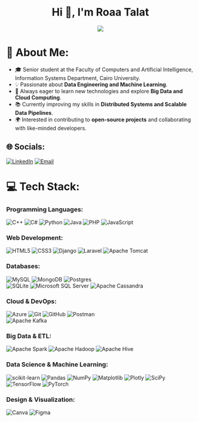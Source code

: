 <h1 align="center">Hi 👋, I'm Roaa Talat</h1>

<p align="center">
  <img src="https://readme-typing-svg.herokuapp.com?font=Fira+Code&weight=600&size=25&duration=3000&pause=1000&color=F76C6C&center=true&vCenter=true&width=500&lines=Welcome+to+My+Tech+World!">
</p>

# 💫 About Me:
- 🎓 Senior student at the Faculty of Computers and Artificial Intelligence, Information Systems Department, Cairo University.  
- 💡 Passionate about **Data Engineering and Machine Learning**.  
- 🚀 Always eager to learn new technologies and explore **Big Data and Cloud Computing**.  
- 📚 Currently improving my skills in **Distributed Systems and Scalable Data Pipelines**.  
- 🌍 Interested in contributing to **open-source projects** and collaborating with like-minded developers.  

## 🌐 Socials:
[![LinkedIn](https://img.shields.io/badge/LinkedIn-%230077B5.svg?logo=linkedin&logoColor=white)](https://www.linkedin.com/in/roaa-talat/) [![Email](https://img.shields.io/badge/Email-D14836?logo=gmail&logoColor=white)](mailto:roaatalat211@gmail.com)

# 💻 Tech Stack:

### Programming Languages:
![C++](https://img.shields.io/badge/c++-%2300599C.svg?style=flat&logo=c%2B%2B&logoColor=white)
![C#](https://img.shields.io/badge/c%23-%23239120.svg?style=flat&logo=csharp&logoColor=white)
![Python](https://img.shields.io/badge/python-3670A0?style=flat&logo=python&logoColor=ffdd54)
![Java](https://img.shields.io/badge/java-%23ED8B00.svg?style=flat&logo=openjdk&logoColor=white)
![PHP](https://img.shields.io/badge/php-%23777BB4.svg?style=flat&logo=php&logoColor=white)
![JavaScript](https://img.shields.io/badge/javascript-%23323330.svg?style=flat&logo=javascript&logoColor=%23F7DF1E)  

### Web Development:
![HTML5](https://img.shields.io/badge/html5-%23E34F26.svg?style=flat&logo=html5&logoColor=white)
![CSS3](https://img.shields.io/badge/css3-%231572B6.svg?style=flat&logo=css3&logoColor=white)
![Django](https://img.shields.io/badge/django-%23092E20.svg?style=flat&logo=django&logoColor=white)
![Laravel](https://img.shields.io/badge/laravel-%23FF2D20.svg?style=flat&logo=laravel&logoColor=white)
![Apache Tomcat](https://img.shields.io/badge/apache%20tomcat-%23F8DC75.svg?style=flat&logo=apache-tomcat&logoColor=black)

### Databases:
![MySQL](https://img.shields.io/badge/mysql-4479A1.svg?style=flat&logo=mysql&logoColor=white)
![MongoDB](https://img.shields.io/badge/MongoDB-%234ea94b.svg?style=flat&logo=mongodb&logoColor=white)
![Postgres](https://img.shields.io/badge/postgres-%23316192.svg?style=flat&logo=postgresql&logoColor=white)  
![SQLite](https://img.shields.io/badge/sqlite-%2307405e.svg?style=flat&logo=sqlite&logoColor=white)
![Microsoft SQL Server](https://img.shields.io/badge/Microsoft%20SQL%20Server-CC2927?style=flat&logo=microsoft%20sql%20server&logoColor=white)
![Apache Cassandra](https://img.shields.io/badge/cassandra-%231287B1.svg?style=flat&logo=apache-cassandra&logoColor=white)

### Cloud & DevOps:
![Azure](https://img.shields.io/badge/azure-%230072C6.svg?style=flat&logo=microsoftazure&logoColor=white)
![Git](https://img.shields.io/badge/git-%23F05033.svg?style=flat&logo=git&logoColor=white)
![GitHub](https://img.shields.io/badge/github-%23121011.svg?style=flat&logo=github&logoColor=white)
![Postman](https://img.shields.io/badge/Postman-FF6C37?style=flat&logo=postman&logoColor=white)  
![Apache Kafka](https://img.shields.io/badge/Apache%20Kafka-000?style=flat&logo=apachekafka)

### Big Data & ETL:
![Apache Spark](https://img.shields.io/badge/Apache%20Spark-FDEE21?style=flat&logo=apachespark&logoColor=black)
![Apache Hadoop](https://img.shields.io/badge/Apache%20Hadoop-66CCFF?style=flat&logo=apachehadoop&logoColor=black)
![Apache Hive](https://img.shields.io/badge/Apache%20Hive-FDEE21?style=flat&logo=apachehive&logoColor=black)

### Data Science & Machine Learning:
![scikit-learn](https://img.shields.io/badge/scikit--learn-%23F7931E.svg?style=flat&logo=scikit-learn&logoColor=white)
![Pandas](https://img.shields.io/badge/pandas-%23150458.svg?style=flat&logo=pandas&logoColor=white)
![NumPy](https://img.shields.io/badge/numpy-%23013243.svg?style=flat&logo=numpy&logoColor=white)
![Matplotlib](https://img.shields.io/badge/Matplotlib-%23ffffff.svg?style=flat&logo=Matplotlib&logoColor=black)
![Plotly](https://img.shields.io/badge/Plotly-%233F4F75.svg?style=flat&logo=plotly&logoColor=white)
![SciPy](https://img.shields.io/badge/SciPy-%230C55A5.svg?style=flat&logo=scipy&logoColor=white)
![TensorFlow](https://img.shields.io/badge/TensorFlow-%23FF6F00.svg?style=flat&logo=TensorFlow&logoColor=white)
![PyTorch](https://img.shields.io/badge/PyTorch-%23EE4C2C.svg?style=flat&logo=PyTorch&logoColor=white)

### Design & Visualization:
![Canva](https://img.shields.io/badge/Canva-%2300C4CC.svg?style=flat&logo=Canva&logoColor=white)
![Figma](https://img.shields.io/badge/figma-%23F24E1E.svg?style=flat&logo=figma&logoColor=white)  


<!-- Proudly created with GPRM ( https://gprm.itsvg.in ) -->
